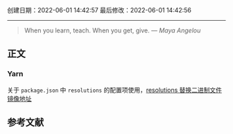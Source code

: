 
创建日期：2022-06-01 14:42:57
最后修改：2022-06-01 14:42:56
- - -
> When you learn, teach. When you get, give.
> — <cite>Maya Angelou</cite>

## 正文
### Yarn
关于 `package.json` 中 `resolutions` 的配置项使用，[resolutions 替换二进制文件镜像地址](https://segmentfault.com/a/1190000021168459)
## 参考文献